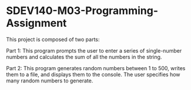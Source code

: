# SDEV140-M03-Programming-Assignment
 
This project is composed of two parts:

Part 1:
This program prompts the user to enter a series of single-number numbers and calculates the sum of all the numbers in the string.

Part 2:
This program generates random numbers between 1 to 500, writes them to a file, and displays them to the console.  The user specifies how many random numbers to generate.